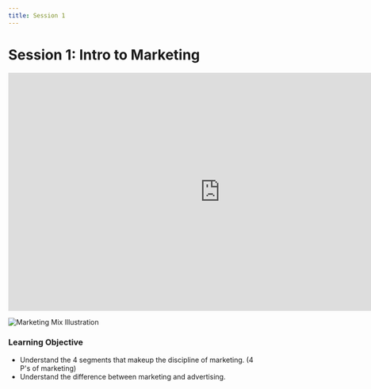 ```yaml
---
title: Session 1
---
```


# Session 1: Intro to Marketing

<iframe width="853" height="480" src="https://www.youtube.com/embed/qWlhzTI0ooo?list=PL14BB28B5FE99A733" title="Introduction to Marketing: The Importance of Product, Price, Place, &amp; Promotion | Episode 118" frameborder="0" allow="accelerometer; autoplay; clipboard-write; encrypted-media; gyroscope; picture-in-picture; web-share" allowfullscreen></iframe>

![Marketing Mix Illustration](/pgtreau.github.io/img/market_mix.png)

### Learning Objective
- Understand the 4 segments that makeup the discipline of marketing. (4 P's of marketing)
- Understand the difference between marketing and advertising.
